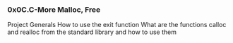 ### 0x0C.C-More Malloc, Free
Project Generals
How to use the exit function
What are the functions calloc and realloc from the standard library and how to use them
